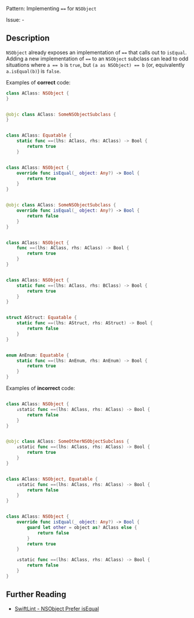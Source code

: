 Pattern: Implementing `==` for `NSObject`

Issue: -

## Description

`NSObject` already exposes an implementation of `==` that calls out to `isEqual`. Adding a new implementation of `==` to an `NSObject` subclass can lead to odd situations where `a == b` is `true`, but `(a as NSObject) == b` (or, equivalently `a.isEqual(b)`) is `false`.

Examples of **correct** code:

```swift
class AClass: NSObject {
}


@objc class AClass: SomeNSObjectSubclass {
}


class AClass: Equatable {
    static func ==(lhs: AClass, rhs: AClass) -> Bool {
        return true
    }


class AClass: NSObject {
    override func isEqual(_ object: Any?) -> Bool {
        return true
    }
}


@objc class AClass: SomeNSObjectSubclass {
    override func isEqual(_ object: Any?) -> Bool {
        return false
    }
}


class AClass: NSObject {
    func ==(lhs: AClass, rhs: AClass) -> Bool {
        return true
    }
}


class AClass: NSObject {
    static func ==(lhs: AClass, rhs: BClass) -> Bool {
        return true
    }
}


struct AStruct: Equatable {
    static func ==(lhs: AStruct, rhs: AStruct) -> Bool {
        return false
    }
}


enum AnEnum: Equatable {
    static func ==(lhs: AnEnum, rhs: AnEnum) -> Bool {
        return true
    }
}

```
Examples of **incorrect** code:
```swift

class AClass: NSObject {
    ↓static func ==(lhs: AClass, rhs: AClass) -> Bool {
        return false
    }
}


@objc class AClass: SomeOtherNSObjectSubclass {
    ↓static func ==(lhs: AClass, rhs: AClass) -> Bool {
        return true
    }
}


class AClass: NSObject, Equatable {
    ↓static func ==(lhs: AClass, rhs: AClass) -> Bool {
        return false
    }
}


class AClass: NSObject {
    override func isEqual(_ object: Any?) -> Bool {
        guard let other = object as? AClass else {
            return false
        }
        return true
    }

    ↓static func ==(lhs: AClass, rhs: AClass) -> Bool {
        return false
    }
}

```

## Further Reading

* [SwiftLint - NSObject Prefer isEqual](https://github.com/realm/SwiftLint/blob/master/Rules.md#nsobject-prefer-isequal)